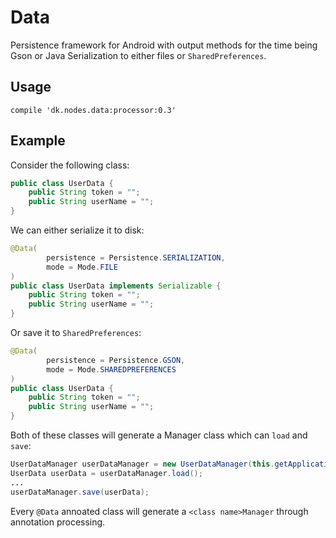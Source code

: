 # Data

Persistence framework for Android with output methods for the time being Gson or Java Serialization to either files or `SharedPreferences`.

## Usage
```compile 'dk.nodes.data:processor:0.3'```

## Example

Consider the following class:
```java
public class UserData {
    public String token = "";
    public String userName = "";
}
```
We can either serialize it to disk:
```java
@Data(
        persistence = Persistence.SERIALIZATION,
        mode = Mode.FILE
)
public class UserData implements Serializable {
    public String token = "";
    public String userName = "";
}
```
Or save it to `SharedPreferences`:
```java
@Data(
        persistence = Persistence.GSON,
        mode = Mode.SHAREDPREFERENCES
)
public class UserData {
    public String token = "";
    public String userName = "";
}
```
Both of these classes will generate a Manager class which can `load` and `save`:
```java
UserDataManager userDataManager = new UserDataManager(this.getApplicationContext());
UserData userData = userDataManager.load();
...
userDataManager.save(userData);
```

Every `@Data` annoated class will generate a `<class name>Manager` through annotation processing.
